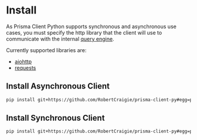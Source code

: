 # Install

As Prisma Client Python supports synchronous and asynchronous use cases, you must specify the http library that the client will use to communicate with the internal [query engine](https://www.prisma.io/docs/concepts/overview/under-the-hood#prisma-engines).

Currently supported libraries are:

* [aiohttp](https://github.com/aio-libs/aiohttp)
* [requests](https://github.com/psf/requests)

## Install Asynchronous Client

```sh
pip install git+https://github.com/RobertCraigie/prisma-client-py#egg=prisma-client[aiohttp]
```

## Install Synchronous Client

```sh
pip install git+https://github.com/RobertCraigie/prisma-client-py#egg=prisma-client[requests]
```
